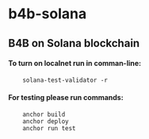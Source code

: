 # b4b-solana
## B4B on Solana blockchain

#### To turn on localnet run in comman-line:
```
    solana-test-validator -r
```

#### For testing please run commands:
```
    anchor build
    anchor deploy
    anchor run test
```
